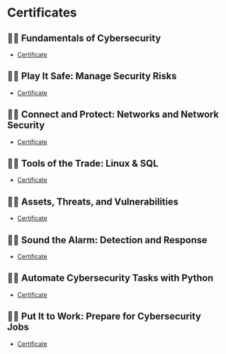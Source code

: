 # Certificates
<h2>👨‍💻 Fundamentals of Cybersecurity</h2>

 - [Certificate](https://github.com/alejandro-garf/Certificates/blob/main/Foundations%20Of%20Cybersecurity.pdf)

<h2>👨‍💻 Play It Safe: Manage Security Risks</h2>

 - [Certificate](https://github.com/alejandro-garf/Certificates/blob/main/PlayItSafe.pdf)

<h2>👨‍💻 Connect and Protect: Networks and Network Security</h2>

 - [Certificate](https://github.com/alejandro-garf/Certificates/blob/main/Networks%24NetworkSecurity.pdf)

<h2>👨‍💻 Tools of the Trade: Linux & SQL</h2>

 - [Certificate](https://github.com/alejandro-garf/Certificates/blob/main/ToolsOfTheTrade-Linux%26SQL.pdf)

<h2>👨‍💻 Assets, Threats, and Vulnerabilities</h2>

 - [Certificate](https://github.com/alejandro-garf/Certificates/blob/main/Assets%2C%20Threats%2C%20and%20Vulnerabilities.pdf)

<h2>👨‍💻 Sound the Alarm: Detection and Response</h2>

 - [Certificate](https://github.com/alejandro-garf/Certificates/blob/main/SoundtheAlarm.pdf)

<h2>👨‍💻 Automate Cybersecurity Tasks with Python</h2>

 - [Certificate](https://github.com/alejandro-garf/Certificates/blob/main/Automating%20Cybersecurity%20Tasks%20with%20python.pdf)

<h2>👨‍💻 Put It to Work: Prepare for Cybersecurity Jobs</h2>

 - [Certificate](https://github.com/alejandro-garf/Certificates/blob/main/Automating%20Cybersecurity%20Tasks%20with%20python.pdf)





